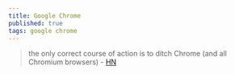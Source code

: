 ```yaml
---
title: Google Chrome
published: true
tags: google chrome
---
```

> the only correct course of action is to ditch Chrome (and all Chromium browsers) - [HN](https://news.ycombinator.com/item?id=44545060)
